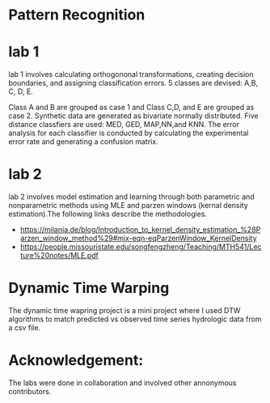 # Pattern Recognition

# lab 1 

lab 1 involves calculating orthogononal transformations, creating decision boundaries, and assigning classification errors. 5 classes are devised: A,B, C, D, E.

Class A and B are grouped as case 1 and Class C,D, and E are grouped as case 2. Synthetic data are generated as bivariate normally distributed. Five distance classfiers are used: MED, GED, MAP,NN,and KNN.  The error analysis for each classifier is conducted by calculating the experimental error rate and generating a confusion matrix.

# lab 2

lab 2 involves model estimation and learning through both parametric and nonparametric methods using MLE and parzen windows (kernal density estimation).The following links describe the methodologies. 

- https://milania.de/blog/Introduction_to_kernel_density_estimation_%28Parzen_window_method%29#mjx-eqn-eqParzenWindow_KernelDensity
- https://people.missouristate.edu/songfengzheng/Teaching/MTH541/Lecture%20notes/MLE.pdf

# Dynamic Time Warping
The dynamic time wapring project is a mini project where I used DTW algorithms to match predicted vs observed time series hydrologic data from a csv file. 

# Acknowledgement: 
The labs were done in collaboration and involved other annonymous contributors. 
